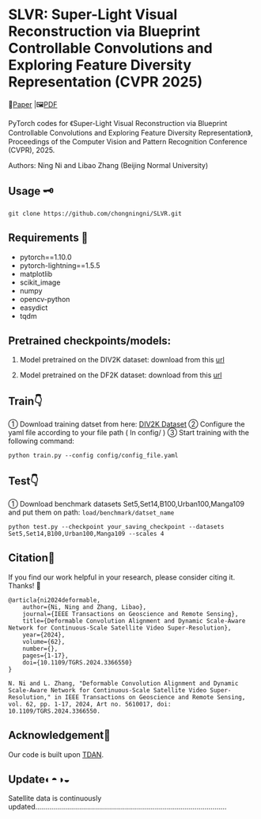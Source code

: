 # SLVR: Super-Light Visual Reconstruction via Blueprint Controllable Convolutions and Exploring Feature Diversity Representation (CVPR 2025)
📖[Paper](https://openaccess.thecvf.com/content/CVPR2025/html/Ni_SLVR_Super-Light_Visual_Reconstruction_via_Blueprint_Controllable_Convolutions_and_Exploring_CVPR_2025_paper.html) |🖼️[PDF](https://openaccess.thecvf.com/content/CVPR2025/papers/Ni_SLVR_Super-Light_Visual_Reconstruction_via_Blueprint_Controllable_Convolutions_and_Exploring_CVPR_2025_paper.pdf)

PyTorch codes for 《Super-Light Visual Reconstruction via Blueprint Controllable Convolutions and Exploring Feature Diversity Representation》, Proceedings of the Computer Vision and Pattern Recognition Conference (CVPR), 2025.

Authors: Ning Ni and Libao Zhang (Beijing Normal University)


## Usage 🗝
```
git clone https://github.com/chongningni/SLVR.git
```
## Requirements 🛒
* pytorch==1.10.0
* pytorch-lightning==1.5.5
* matplotlib
* scikit_image
* numpy
* opencv-python
* easydict
* tqdm


## Pretrained checkpoints/models:
1. Model pretrained on the DIV2K dataset: download from this [url]()
   
2. Model pretrained on the DF2K dataset: download from this [url]()


## Train👇
① Download training datset from here: [DIV2K Dataset](https://data.vision.ee.ethz.ch/cvl/DIV2K/)
② Configure the yaml file according to your file path ( In config/ )
③ Start training with the following command:
```
python train.py --config config/config_file.yaml
```

## Test👇
① Download benchmark datasets Set5,Set14,B100,Urban100,Manga109 and put them on path: `load/benchmark/datset_name`
```
python test.py --checkpoint your_saving_checkpoint --datasets Set5,Set14,B100,Urban100,Manga109 --scales 4
```


## Citation🤝
If you find our work helpful in your research, please consider citing it. Thanks! 🤞
```
@articla{ni2024deformable,
    author={Ni, Ning and Zhang, Libao},
    journal={IEEE Transactions on Geoscience and Remote Sensing}, 
    title={Deformable Convolution Alignment and Dynamic Scale-Aware Network for Continuous-Scale Satellite Video Super-Resolution}, 
    year={2024},
    volume={62},
    number={},
    pages={1-17},
    doi={10.1109/TGRS.2024.3366550}
}
```

```
N. Ni and L. Zhang, "Deformable Convolution Alignment and Dynamic Scale-Aware Network for Continuous-Scale Satellite Video Super-Resolution," in IEEE Transactions on Geoscience and Remote Sensing, vol. 62, pp. 1-17, 2024, Art no. 5610017, doi: 10.1109/TGRS.2024.3366550.
```

## Acknowledgement🙏
Our code is built upon [TDAN](https://github.com/YapengTian/TDAN-VSR-CVPR-2020).

## Update◐◓◑◒
Satellite data is continuously updated……………………………………………………………………………………